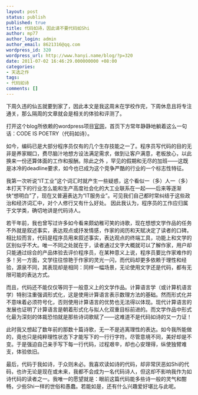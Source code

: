 ```yaml
---
layout: post
status: publish
published: true
title: 代码如诗，因此请不要代码如Shi
author: mp77
author_login: admin
author_email: 8621316@qq.com
wordpress_id: 320
wordpress_url: http://www.hanyi.name/blog/?p=320
date: 2011-07-02 16:46:29.000000000 +08:00
categories:
- 天选之作
tags:
- 代码如诗
comments: []
---
```

下周久违的仙五就要到家了，因此本文是我这周末在学校作完，下周休息且将专注通关，那么隔周的文章就会是相关的体验和评测了。

打开这个blog所依赖的wordpress项目<a href="http://www.wordpress.org" target="_blank">官网</a>，首页下方常年静静地躺着这么一句话：CODE IS POETRY（代码如诗）。

如今，编码已是大部分程序员仅有的几个生存技能之一了。程序员写代码的目的无非是养家糊口，费尽脑汁地想方设法满足需求，做到让客户满意，老板放心，以此换来一份还算体面的工作和报酬。除此之外 ，罕见的假期和无尽的加班——这既是冰冷的deadline要求，如今也已成为这个竞争严酷的行业的一个标志性特征。

我第一次听说“IT工业”这个词汇时就产生一些疑惑，这个看似一（多）人一（多）本打天下的行业怎么能和生产高度社会化的大工业联系在一起——后来等逐渐快“想明白”了，现在又普遍表达为“IT服务业”。可见我们自己都时常纠结于这些政治和经济词汇中，对个人修行又有什么好处。 因此我认为，程序员的工作应归属于文学类，确切地讲是代码诗人。

若干年前，我也曾写过许多如今看来颇幼稚可笑的诗歌，现在想想文学作品的任务不外就是叙述事实，表达观点或抒发情感，作家的阅历和天赋决定了读者的口碑。相比较而言，代码是程序员用来叙述事实，表达观点的终端工具，功能上和文学的区别似乎不大。唯一不同之处就在于，读者通过文字大概就可以了解作家，用户却只能通过综合的产品体验去评价程序员，在某种意义上说，程序员要比作家难作的多！另一方面，文学往往惊艳于作家的灵光一闪，而代码却更多依赖于理性和经验，源泉不同，其表现却是相同：同样一幅场景，无论使用文字还是代码，都有无限可能的表达方式。

而且，代码还不能仅仅等同于一般意义上的文学作品。计算语言学（或计算机语言学）特别注重强调形式化，这是使用计算语言表示数理方法的基础。然而形式化并不意味着必须符号化，否则使用计算语言的优势也无法得以体现。现代计算语言的发展也证明了计算语言是朝着形式化与拟人化双重目标前进的。而文学作品中形式化最为深刻的体裁恐怕就是那些诗词歌赋了——这难道不是代码如诗的又一力证！

此时我又想起了数年前的那数十篇诗歌，无一不是逃离理性的表达。如今我所能做的，竟也只是纯粹理性状态下才能写下的一行行字符。尽管意境不同，美好却是不变。于是强迫自己亲手写下每一行代码，过程艰辛，却也心安理得，纵使独臂难支，体验依旧。

最后，代码于我如诗，于众则未必。我喜欢读如诗的代码，却非常厌恶如Shi的代码，也许无论是现在或未来，我都不会成为一名代码诗人，但这却不影响我作为如诗代码的读者之一。我唯一的愿望就是：眼前这篇代码能多些诗一般的灵气和酣畅，少些Shi一样的世俗和愚蠢。若能如是，还有什么兴趣爱好堪比与此呢。
